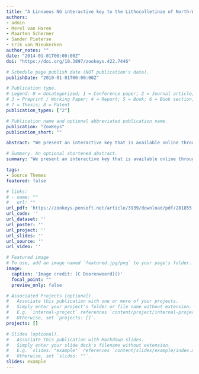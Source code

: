```yaml
---
title: "A Linnaeus NG interactive key to the Lithocolletinae of North-West Europe aimed at accelerating the accumulation of reliable biodiversity data (Lepidoptera, Gracillariidae)"
authors:
- admin
- Merel van Haren
- Maarten Schermer
- Sander Pieterse
- Erik van Nieukerken
author_notes: ""
date: "2014-01-01T00:00:00Z"
doi: "https://doi.org/10.3897/zookeys.422.7446"

# Schedule page publish date (NOT publication's date).
publishDate: "2010-01-01T00:00:00Z"

# Publication type.
# Legend: 0 = Uncategorized; 1 = Conference paper; 2 = Journal article;
# 3 = Preprint / Working Paper; 4 = Report; 5 = Book; 6 = Book section;
# 7 = Thesis; 8 = Patent
publication_types: ["2"]

# Publication name and optional abbreviated publication name.
publication: "ZooKeys"
publication_short: ""

abstract: "We present an interactive key that is available online through any web browser without the need to install any additional software, making it an easily accessible tool for the larger public. The key can be found at http://identify.naturalis.nl/lithocolletinae. The key includes all 86 North-West European Lithocolletinae, a subfamily of smaller moths (“micro-moths”) that is commonly not treated in field guides. The user can input data on several external morphological character systems in addition to distribution, host plant and even characteristics of the larval feeding traces to reach an identification. We expect that this will enable more people to contribute with reliable observation data on this group of moths and alleviate the workload of taxonomic specialists, allowing them to focus on other new keys or taxonomic work."

# Summary. An optional shortened abstract.
summary: "We present an interactive key that is available online through any web browser without the need to install any additional software, making it an easily accessible tool for the larger public."

tags:
- Source Themes
featured: false

# links:
# - name: ""
#   url: ""
url_pdf: 'https://zookeys.pensoft.net/article/3939/download/pdf/281855'
url_code: ''
url_dataset: ''
url_poster: ''
url_project: ''
url_slides: ''
url_source: ''
url_video: ''

# Featured image
# To use, add an image named `featured.jpg/png` to your page's folder. 
image:
  caption: 'Image credit: [C Doorenweerd]()'
  focal_point: ""
  preview_only: false

# Associated Projects (optional).
#   Associate this publication with one or more of your projects.
#   Simply enter your project's folder or file name without extension.
#   E.g. `internal-project` references `content/project/internal-project/index.md`.
#   Otherwise, set `projects: []`.
projects: []

# Slides (optional).
#   Associate this publication with Markdown slides.
#   Simply enter your slide deck's filename without extension.
#   E.g. `slides: "example"` references `content/slides/example/index.md`.
#   Otherwise, set `slides: ""`.
slides: example
---
```

